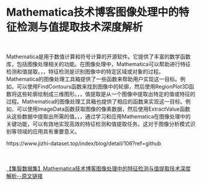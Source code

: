 <h1>Mathematica技术博客图像处理中的特征检测与值提取技术深度解析</h1><br /><p>Mathematica是用于数值计算和符号计算的开源软件。它提供了丰富的数学函数库，包括图像处理相关的功能。在图像处理中，Mathematica可以帮助进行特征检测和值提取。，，特征检测是识别图像中的特定区域或对象的过程。Mathematica的图像处理工具箱提供了一些函数来帮助用户实现这一目标。例如，可以使用FindContours函数来找到图像中的轮廓，然后使用RegionPlot3D函数将这些轮廓绘制成三维图形。，，值提取是从一个图像中提取出特定的值或特征的过程。Mathematica的图像处理工具箱也提供了相应的函数来实现这一目标。例如，可以使用ImageData函数获取图像的像素数据，然后使用ExtractValue函数从这些数据中提取出所需的值。，，通过学习和应用Mathematica在图像处理中的关键功能，可以有效地实现高效的特征检测和值提取任务。这对于图像分析模式识别等领域的应用具有重要意义。</p><p>https://www.jizhi-dataset.top/index/blog/detail/106?ref=github</p><br /><br /><a href="https://www.jizhi-dataset.top/index/blog/detail/106?ref=github" target="_blank">【集智数据集】Mathematica技术博客图像处理中的特征检测与值提取技术深度解析--原文链接</a>